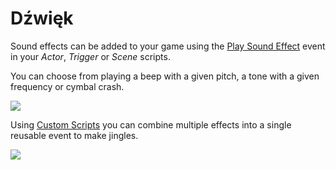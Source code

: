 # Dźwięk

Sound effects can be added to your game using the [Play Sound Effect](/docs/scripting#sound-events) event in your _Actor_, _Trigger_ or _Scene_ scripts.

You can choose from playing a beep with a given pitch, a tone with a given frequency or cymbal crash.

<img src="/pl/img/events/sound-beep-v3.png" className="event-preview" />

Using [Custom Scripts](/docs/scripting/custom-scripts) you can combine multiple effects into a single reusable event to make jingles.

<img src="/pl/img/screenshots/custom-event-jingle-v3.png" className="event-preview" />
